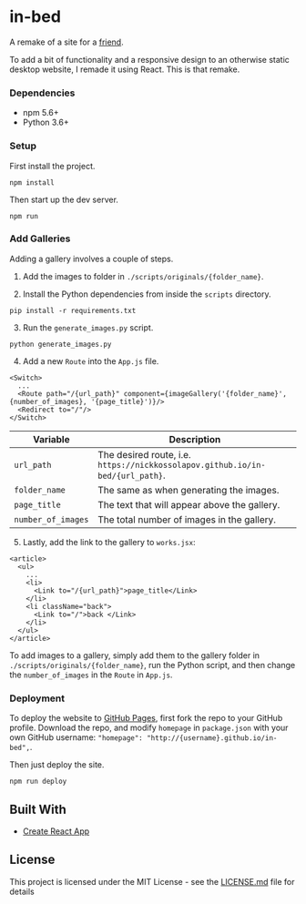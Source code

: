 # in-bed

A remake of a site for a [friend](https://www.instagram.com/in__bed/). 

To add a bit of functionality and a responsive design to an otherwise static desktop website, I remade it using React. This is that remake.


### Dependencies

* npm 5.6+
* Python 3.6+

### Setup

First install the project.

```
npm install
```

Then start up the dev server.

```
npm run
```

### Add Galleries
Adding a gallery involves a couple of steps.

1. Add the images to folder in `./scripts/originals/{folder_name}`.

2. Install the Python dependencies from inside the `scripts` directory.

```
pip install -r requirements.txt
```

3. Run the `generate_images.py` script.

```
python generate_images.py
```

4. Add a new `Route` into the `App.js` file.

```
<Switch>
  ...
  <Route path="/{url_path}" component={imageGallery('{folder_name}', {number_of_images}, '{page_title}')}/>
  <Redirect to="/"/>
</Switch>
```

|Variable          | Description                                                                  |
|------------------|------------------------------------------------------------------------------|
|`url_path`        | The desired route, i.e. `https://nickkossolapov.github.io/in-bed/{url_path}`.|
|`folder_name`     | The same as when generating the images.                                      |
|`page_title`      | The text that will appear above the gallery.                                 |
|`number_of_images`| The total number of images in the gallery.                                   |


5. Lastly, add the link to the gallery to `works.jsx`:

```
<article>
  <ul>
    ...
    <li>
      <Link to="/{url_path}">page_title</Link>
    </li>
    <li className="back">
      <Link to="/">back </Link>
    </li>
  </ul>
</article>
```

To add images to a gallery, simply add them to the gallery folder in `./scripts/originals/{folder_name}`, run the Python script, and then change the `number_of_images` in the `Route` in `App.js`.

### Deployment

To deploy the website to [GitHub Pages](https://pages.github.com/), first fork the repo to your GitHub profile. Download the repo, and modify `homepage` in `package.json` with your own GitHub username: `"homepage": "http://{username}.github.io/in-bed",`.

Then just deploy the site.

```
npm run deploy
```

## Built With

* [Create React App](https://facebook.github.io/create-react-app/docs/getting-started)

## License

This project is licensed under the MIT License - see the [LICENSE.md](LICENSE.md) file for details
